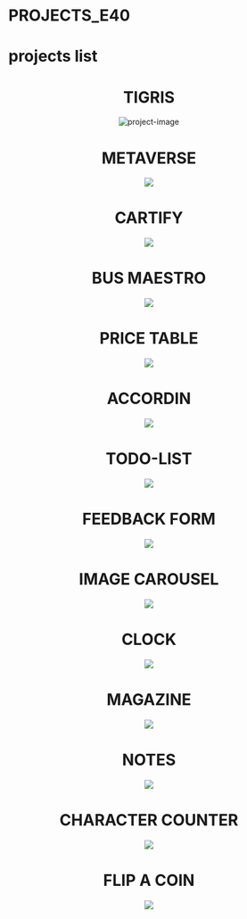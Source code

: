 # PROJECTS_E40
<h1>projects list</h1>
<h1 align="center" id="title">TIGRIS</h1>

<p align="center"><img src="https://media.licdn.com/dms/image/D5622AQESYG6f_qkEAA/feedshare-shrink_800/0/1710866329268?e=1716422400&amp;v=beta&amp;t=-3X8h46L6LrGObrQ00iHLvCe46tOLCPQPlDduuvCmo4" alt="project-image"></p>
<h1 align="center" id="title">METAVERSE</h1>

<p align="center"><img src="https://media.licdn.com/dms/image/D5622AQGvhziA6Z8JZA/feedshare-shrink_800/0/1710950040772?e=1716422400&v=beta&t=DoUhtxDhkBRQhH6MwtUBgMLj39ZxFvPWxFz1-gGfxqE"></p>
<h1 align="center" id="title">CARTIFY</h1>

<p align="center"><img src="https://media.licdn.com/dms/image/D5622AQEG6OeEqQRhuA/feedshare-shrink_800/0/1711046045273?e=1716422400&v=beta&t=9x01MLCjYYOPhCcwa8H-7izcCqCyVRErBryGc4TVLYo"></p>
<h1 align="center" id="title">BUS MAESTRO</h1>

<p align="center"><img src="https://media.licdn.com/dms/image/D5622AQFSjhZo7-RAwQ/feedshare-shrink_800/0/1711187015009?e=1716422400&v=beta&t=N6iuKebMbzFiEPwaRFx2g9xV2Zzy8gPYWvBRMssZrUM"></p>

<h1 align="center" id="title">PRICE TABLE</h1>

<p align="center"><img src="https://media.licdn.com/dms/image/D5622AQGiCXdgE9YqmQ/feedshare-shrink_800/0/1711551751247?e=1716422400&v=beta&t=ecAHjarqRQv7ySKs_VjmjdS6nUKHUEWFzX2cCwTWqgQ"></p>
<h1 align="center" id="title">ACCORDIN</h1>

<p align="center"><img src="https://media.licdn.com/dms/image/D5622AQF7W_0zQD3JUw/feedshare-shrink_800/0/1711903928599?e=1716422400&v=beta&t=6zTqxwdTHQ3SG7IGBprMYGOlj1N62Z-szzkimeYC0hs"></p>
<h1 align="center" id="title">TODO-LIST</h1>

<p align="center"><img src="https://media.licdn.com/dms/image/D5622AQFLh4ITfrU2DA/feedshare-shrink_800/0/1711997563469?e=1716422400&v=beta&t=e0XNnJL-y5wdQmXanm8twgLAoz7_ybMbfhF7ZIwqRWs"></p>
<h1 align="center" id="title">FEEDBACK FORM</h1>

<p align="center"><img src="https://media.licdn.com/dms/image/D5622AQHlKWE2LhuScg/feedshare-shrink_800/0/1712247837003?e=1716422400&v=beta&t=ZooaYjb3eKVQRsLgCOKBMlS8Pk8IGRoiDVCMWNHwZ9Q"></p>
<h1 align="center" id="title">IMAGE CAROUSEL</h1>

<p align="center"><img src="https://media.licdn.com/dms/image/D5622AQGoVcdn0djC2Q/feedshare-shrink_800/0/1712425282034?e=1716422400&v=beta&t=2fspGlsN87RBCIX790p7u297oftz7pnOn_LwLyuB24c"></p>
<h1 align="center" id="title">CLOCK</h1>

<p align="center"><img src="https://media.licdn.com/dms/image/D5622AQEv0Cgrjoa7lQ/feedshare-shrink_800/0/1712492957778?e=1716422400&v=beta&t=kl1G5u6H9c5RQsCDJ7FrBtriq7TrAg-JtPDNDKlLEDk"></p>
<h1 align="center" id="title">MAGAZINE</h1>

<p align="center"><img src="https://media.licdn.com/dms/image/D5622AQFQ8jM86K-S_A/feedshare-shrink_800/0/1712601839289?e=1716422400&v=beta&t=C8kJMgNxIATCX2TvOnoRETdjIBDnvgd-HvvzvRT1lu0"></p>
<h1 align="center" id="title">NOTES</h1>

<p align="center"><img src="https://media.licdn.com/dms/image/D5622AQH-0MWuJLxJ5A/feedshare-shrink_800/0/1712855645525?e=1716422400&v=beta&t=3LM5iSZXueFSN7JX39_72YiyuPmXH8YP-Ddxli2Liro"></p>
<h1 align="center" id="title">CHARACTER COUNTER</h1>

<p align="center"><img src="https://media.licdn.com/dms/image/D5622AQH5MeR8mvH1Tg/feedshare-shrink_800/0/1713378690939?e=1716422400&v=beta&t=Ojixgb4jX373N2_1KllcH8xkSNG9CUHk57zkDDCt1p8"></p>
<h1 align="center" id="title">FLIP A COIN</h1>

<p align="center"><img src="https://media.licdn.com/dms/image/D5622AQG_GEyalTBEpA/feedshare-shrink_2048_1536/0/1713696136690?e=1716422400&v=beta&t=BfNz8PwyxowDlD8gla40eok1EGnl4SedUuqCv91C_oI"></p>




